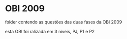 # OBI 2009

folder contendo as questões das duas fases da OBI 2009

esta OBI foi ralizada em 3 níveis, PJ, P1 e P2
